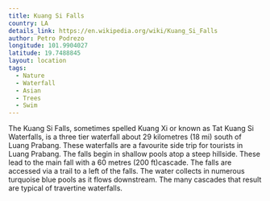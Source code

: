 ```yaml
---
title: Kuang Si Falls
country: LA
details_link: https://en.wikipedia.org/wiki/Kuang_Si_Falls
author: Petro Podrezo
longitude: 101.9904027
latitude: 19.7488845
layout: location
tags:
  - Nature
  - Waterfall
  - Asian
  - Trees
  - Swim
---
```

The Kuang Si Falls, sometimes spelled Kuang Xi or known as Tat Kuang Si Waterfalls, is a three tier waterfall about 29 kilometres (18 mi) south of Luang Prabang. These waterfalls are a favourite side trip for tourists in Luang Prabang. The falls begin in shallow pools atop a steep hillside. These lead to the main fall with a 60 metres (200 ft)cascade. The falls are accessed via a trail to a left of the falls. The water collects in numerous turquoise blue pools as it flows downstream. The many cascades that result are typical of travertine waterfalls.
